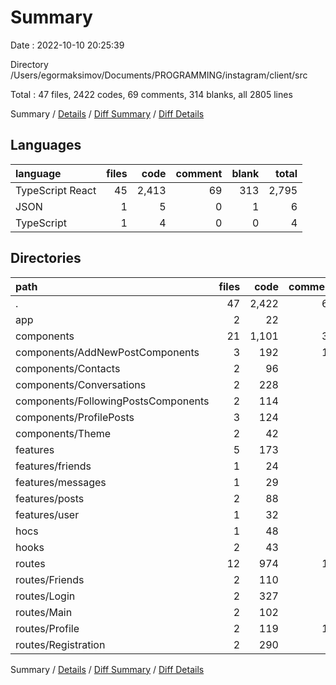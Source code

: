 # Summary

Date : 2022-10-10 20:25:39

Directory /Users/egormaksimov/Documents/PROGRAMMING/instagram/client/src

Total : 47 files,  2422 codes, 69 comments, 314 blanks, all 2805 lines

Summary / [Details](details.md) / [Diff Summary](diff.md) / [Diff Details](diff-details.md)

## Languages
| language | files | code | comment | blank | total |
| :--- | ---: | ---: | ---: | ---: | ---: |
| TypeScript React | 45 | 2,413 | 69 | 313 | 2,795 |
| JSON | 1 | 5 | 0 | 1 | 6 |
| TypeScript | 1 | 4 | 0 | 0 | 4 |

## Directories
| path | files | code | comment | blank | total |
| :--- | ---: | ---: | ---: | ---: | ---: |
| . | 47 | 2,422 | 69 | 314 | 2,805 |
| app | 2 | 22 | 3 | 4 | 29 |
| components | 21 | 1,101 | 39 | 150 | 1,290 |
| components/AddNewPostComponents | 3 | 192 | 12 | 36 | 240 |
| components/Contacts | 2 | 96 | 0 | 10 | 106 |
| components/Conversations | 2 | 228 | 0 | 24 | 252 |
| components/FollowingPostsComponents | 2 | 114 | 0 | 17 | 131 |
| components/ProfilePosts | 3 | 124 | 0 | 20 | 144 |
| components/Theme | 2 | 42 | 0 | 2 | 44 |
| features | 5 | 173 | 7 | 37 | 217 |
| features/friends | 1 | 24 | 1 | 7 | 32 |
| features/messages | 1 | 29 | 1 | 7 | 37 |
| features/posts | 2 | 88 | 4 | 16 | 108 |
| features/user | 1 | 32 | 1 | 7 | 40 |
| hocs | 1 | 48 | 1 | 7 | 56 |
| hooks | 2 | 43 | 0 | 9 | 52 |
| routes | 12 | 974 | 17 | 96 | 1,087 |
| routes/Friends | 2 | 110 | 0 | 12 | 122 |
| routes/Login | 2 | 327 | 0 | 28 | 355 |
| routes/Main | 2 | 102 | 1 | 20 | 123 |
| routes/Profile | 2 | 119 | 16 | 17 | 152 |
| routes/Registration | 2 | 290 | 0 | 15 | 305 |

Summary / [Details](details.md) / [Diff Summary](diff.md) / [Diff Details](diff-details.md)